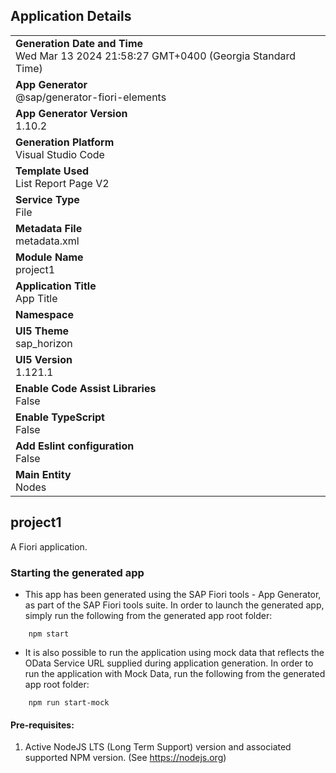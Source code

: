 ## Application Details
|               |
| ------------- |
|**Generation Date and Time**<br>Wed Mar 13 2024 21:58:27 GMT+0400 (Georgia Standard Time)|
|**App Generator**<br>@sap/generator-fiori-elements|
|**App Generator Version**<br>1.10.2|
|**Generation Platform**<br>Visual Studio Code|
|**Template Used**<br>List Report Page V2|
|**Service Type**<br>File|
|**Metadata File**<br>metadata.xml
|**Module Name**<br>project1|
|**Application Title**<br>App Title|
|**Namespace**<br>|
|**UI5 Theme**<br>sap_horizon|
|**UI5 Version**<br>1.121.1|
|**Enable Code Assist Libraries**<br>False|
|**Enable TypeScript**<br>False|
|**Add Eslint configuration**<br>False|
|**Main Entity**<br>Nodes|

## project1

A Fiori application.

### Starting the generated app

-   This app has been generated using the SAP Fiori tools - App Generator, as part of the SAP Fiori tools suite.  In order to launch the generated app, simply run the following from the generated app root folder:

```
    npm start
```

- It is also possible to run the application using mock data that reflects the OData Service URL supplied during application generation.  In order to run the application with Mock Data, run the following from the generated app root folder:

```
    npm run start-mock
```

#### Pre-requisites:

1. Active NodeJS LTS (Long Term Support) version and associated supported NPM version.  (See https://nodejs.org)


